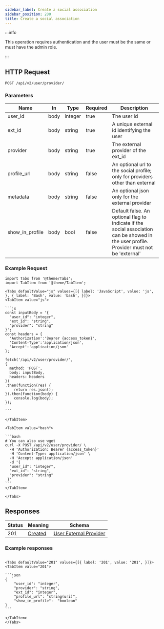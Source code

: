 ```yaml
---
sidebar_label: Create a social association
sidebar_position: 200
title: Create a social association
---
```


:::info

This operation requires authentication and the user must be the same or must have the admin role.

:::

## HTTP Request

`POST /api/v2/user/provider/`

### Parameters

| Name            | In   | Type    | Required | Description                                                                                                                              |
|-----------------|------|---------|----------|------------------------------------------------------------------------------------------------------------------------------------------|
| user_id         | body | integer | true     | The user id                                                                                                                              |
| ext_id          | body | string  | true     | A unique external id identifying the user                                                                                                |
| provider        | body | string  | true     | The external provider of the ext_id                                                                                                      |
| profile_url     | body | string  | false    | An optional url to the social profile; only for providers other than external                                                            |
| metadata        | body | string  | false    | An optional json only for the external provider                                                                                          |
| show_in_profile | body | bool    | false    | Default false. An optional flag to indicate if the social association can be showed in the user profile. Provider must not be 'external' |

### Example Request

````mdx-code-block
import Tabs from '@theme/Tabs';
import TabItem from '@theme/TabItem';

<Tabs defaultValue="js" values={[{ label: 'JavaScript', value: 'js', }, { label: 'Bash', value: 'bash', }]}>
<TabItem value="js">

```js
const inputBody = '{
  "user_id": "integer",
  "ext_id": "string",
  "provider": "string"
}';
const headers = {
  'Authorization':'Bearer {access_token}',
  'Content-Type':'application/json',
  'Accept':'application/json'
};

fetch('/api/v2/user/provider/',
{
  method: 'POST',
  body: inputBody,
  headers: headers
})
.then(function(res) {
    return res.json();
}).then(function(body) {
    console.log(body);
});

```

</TabItem>

<TabItem value="bash">

```bash
# You can also use wget
curl -X POST /api/v2/user/provider/ \
  -H 'Authorization: Bearer {access_token}'
  -H 'Content-Type: application/json' \
  -H 'Accept: application/json'
  -d '{
  "user_id": "integer",
  "ext_id": "string",
  "provider": "string"
 }'
```
</TabItem>

</Tabs>

````

## Responses

| Status | Meaning                                                      | Schema                                                                         |
|--------|--------------------------------------------------------------|--------------------------------------------------------------------------------|
| 201    | [Created](https://tools.ietf.org/html/rfc7231#section-6.3.2) | [User External Provider](/docs/apireference/v2/schemas/user_external_provider) |

### Example responses

````mdx-code-block

<Tabs defaultValue="201" values={[{ label: '201', value: '201', }]}>
<TabItem value="201">

```json
{
    "user_id": "integer",
    "provider": "string",
    "ext_id": "integer",
    "profile_url": "string(uri)",
    "show_in_profile":  "boolean"
}
```

</TabItem>
</Tabs>
````




